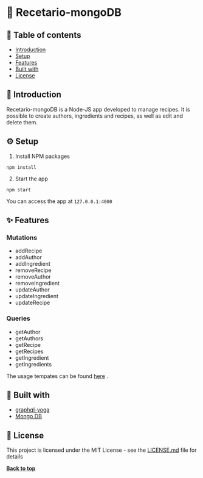 # :notebook: Recetario-mongoDB  

## :memo: Table of contents

- [Introduction](#Introduction)
- [Setup](#Setup)
- [Features](#features)
- [Built with](#Built-with)
- [License](#License)

## :fork_and_knife: Introduction

Recetario-mongoDB is a Node-JS app developed to manage recipes. It is possible to create authors, ingredients and recipes, as well as edit and delete them.

## :gear: Setup

1. Install NPM packages

```
npm install
```

2. Start the app

```
npm start
```

You can access the app at  ```127.0.0.1:4000```

## :sparkles: Features

### Mutations

- addRecipe
- addAuthor
- addIngredient
- removeRecipe
- removeAuthor
- removeIngredient
- updateAuthor
- updateIngredient
- updateRecipe

### Queries

- getAuthor
- getAuthors
- getRecipe
- getRecipes
- getIngredient
- getIngredients

The usage tempates can be found [here](./queriesTemplates.md) .

## :wrench: Built with

- [graphql-yoga](https://www.npmjs.com/package/graphql-yoga)
- [Mongo DB](https://www.mongodb.com/cloud/atlas)

## :page_facing_up: License

This project is licensed under the MIT License - see the [LICENSE.md](https://github.com/LauraRgz/Recetario/blob/master/LICENSE.md) file for details

**[Back to top](#Table-of-contents)**
